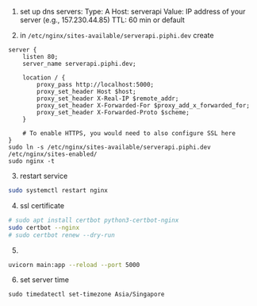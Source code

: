 1. set up dns servers:
   Type: A
   Host: serverapi
   Value: IP address of your server (e.g., 157.230.44.85)
   TTL: 60 min or default

2. in `/etc/nginx/sites-available/serverapi.piphi.dev`
   create

```
server {
    listen 80;
    server_name serverapi.piphi.dev;

    location / {
        proxy_pass http://localhost:5000;
        proxy_set_header Host $host;
        proxy_set_header X-Real-IP $remote_addr;
        proxy_set_header X-Forwarded-For $proxy_add_x_forwarded_for;
        proxy_set_header X-Forwarded-Proto $scheme;
    }

    # To enable HTTPS, you would need to also configure SSL here
}
sudo ln -s /etc/nginx/sites-available/serverapi.piphi.dev /etc/nginx/sites-enabled/
sudo nginx -t
```

3. restart service

```bash
sudo systemctl restart nginx
```

4. ssl certificate

```bash
# sudo apt install certbot python3-certbot-nginx
sudo certbot --nginx
# sudo certbot renew --dry-run
```

5.

```bash
uvicorn main:app --reload --port 5000
```

6. set server time
```
sudo timedatectl set-timezone Asia/Singapore
```
